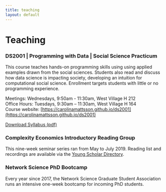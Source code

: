 ```yaml
---
title: teaching
layout: default
---
```

# Teaching

### DS2001 | Programming with Data | Social Science Practicum
This course teaches hands-on programming skills using using applied examples drawn from the social sciences. Students also read and discuss how data science is impacting society, developing an intuition for computational social science. Enrollment targets students with little or no programming experience.

Meetings: Wednesdays, 9:50am - 11:30am, West Village H 212  
Office Hours: Tuesdays, 9:30am – 11:30am, West Village H 164  
Course website: [https://carolinamattsson.github.io/ds2001](https://carolinamattsson.github.io/ds2001)  

[Download Syllabus (pdf)](/assets/files/Mattsson_DS2001.pdf)

### Complexity Economics Introductory Reading Group
This nine-week seminar series ran from May to July 2019. Reading list and recordings are available via the [Young Scholar Directory](https://ysd.ineteconomics.org/project/5cc3ca73a64d3e4a7057284c).

### Network Science PhD Bootcamp
Every year since 2017, the Network Science Graduate Student Association runs an intensive one-week bootcamp for incoming PhD students.
